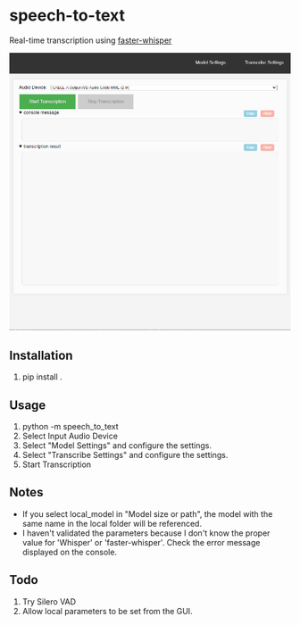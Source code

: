# speech-to-text

Real-time transcription using [faster-whisper](https://github.com/guillaumekln/faster-whisper)

![use animation](docs/UseAnimation.gif)

## Installation

1. pip install .

## Usage

1. python -m speech_to_text
2. Select Input Audio Device
3. Select "Model Settings" and configure the settings.
4. Select "Transcribe Settings" and configure the settings.
5. Start Transcription

## Notes

- If you select local_model in "Model size or path", the model with the same name in the local folder will be referenced.
- I haven't validated the parameters because I don't know the proper value for 'Whisper' or 'faster-whisper'.
  Check the error message displayed on the console.

## Todo

1. Try Silero VAD
2. Allow local parameters to be set from the GUI.
